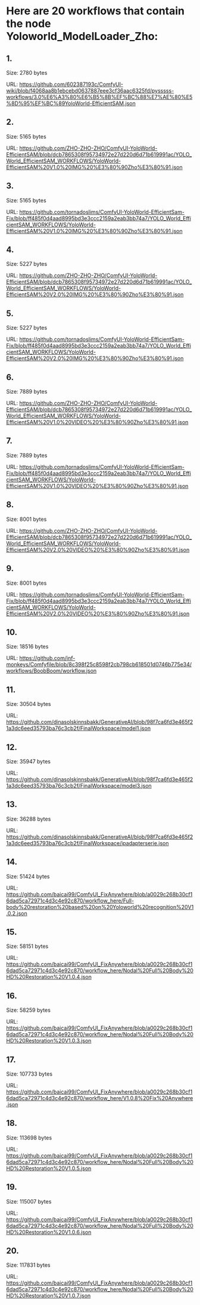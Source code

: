 # Here are 20 workflows that contain the node Yoloworld_ModelLoader_Zho:

## 1. 

Size: 2780 bytes

URL: https://github.com/602387193c/ComfyUI-wiki/blob/f4068aa8b1ebcebd0637887eee3cf36aac6325fd/pysssss-workflows/3.0%E6%A3%80%E6%B5%8B%EF%BC%88%E7%AE%80%E5%8D%95%EF%BC%89YoloWorld-EfficientSAM.json

## 2. 

Size: 5165 bytes

URL: https://github.com/ZHO-ZHO-ZHO/ComfyUI-YoloWorld-EfficientSAM/blob/dcb7865308f95734972e27d220d6d71b619991ac/YOLO_World_EfficientSAM_WORKFLOWS/YoloWorld-EfficientSAM%20V1.0%20IMG%20%E3%80%90Zho%E3%80%91.json

## 3. 

Size: 5165 bytes

URL: https://github.com/tornadoslims/ComfyUI-YoloWorld-EfficientSam-Fix/blob/ff485f0d4aad8995bd3e3ccc2159a2eab3bb74a7/YOLO_World_EfficientSAM_WORKFLOWS/YoloWorld-EfficientSAM%20V1.0%20IMG%20%E3%80%90Zho%E3%80%91.json

## 4. 

Size: 5227 bytes

URL: https://github.com/ZHO-ZHO-ZHO/ComfyUI-YoloWorld-EfficientSAM/blob/dcb7865308f95734972e27d220d6d71b619991ac/YOLO_World_EfficientSAM_WORKFLOWS/YoloWorld-EfficientSAM%20V2.0%20IMG%20%E3%80%90Zho%E3%80%91.json

## 5. 

Size: 5227 bytes

URL: https://github.com/tornadoslims/ComfyUI-YoloWorld-EfficientSam-Fix/blob/ff485f0d4aad8995bd3e3ccc2159a2eab3bb74a7/YOLO_World_EfficientSAM_WORKFLOWS/YoloWorld-EfficientSAM%20V2.0%20IMG%20%E3%80%90Zho%E3%80%91.json

## 6. 

Size: 7889 bytes

URL: https://github.com/ZHO-ZHO-ZHO/ComfyUI-YoloWorld-EfficientSAM/blob/dcb7865308f95734972e27d220d6d71b619991ac/YOLO_World_EfficientSAM_WORKFLOWS/YoloWorld-EfficientSAM%20V1.0%20VIDEO%20%E3%80%90Zho%E3%80%91.json

## 7. 

Size: 7889 bytes

URL: https://github.com/tornadoslims/ComfyUI-YoloWorld-EfficientSam-Fix/blob/ff485f0d4aad8995bd3e3ccc2159a2eab3bb74a7/YOLO_World_EfficientSAM_WORKFLOWS/YoloWorld-EfficientSAM%20V1.0%20VIDEO%20%E3%80%90Zho%E3%80%91.json

## 8. 

Size: 8001 bytes

URL: https://github.com/ZHO-ZHO-ZHO/ComfyUI-YoloWorld-EfficientSAM/blob/dcb7865308f95734972e27d220d6d71b619991ac/YOLO_World_EfficientSAM_WORKFLOWS/YoloWorld-EfficientSAM%20V2.0%20VIDEO%20%E3%80%90Zho%E3%80%91.json

## 9. 

Size: 8001 bytes

URL: https://github.com/tornadoslims/ComfyUI-YoloWorld-EfficientSam-Fix/blob/ff485f0d4aad8995bd3e3ccc2159a2eab3bb74a7/YOLO_World_EfficientSAM_WORKFLOWS/YoloWorld-EfficientSAM%20V2.0%20VIDEO%20%E3%80%90Zho%E3%80%91.json

## 10. 

Size: 18516 bytes

URL: https://github.com/inf-monkeys/Comfyfile/blob/8c398f25c8598f2cb798cb618501d0746b775e34/workflows/BoobBoom/workflow.json

## 11. 

Size: 30504 bytes

URL: https://github.com/dinasolskinnsbakk/GenerativeAI/blob/98f7ca6fd3e465f21a3dc6eed35793ba76c3cb2f/FinalWorkspace/model1.json

## 12. 

Size: 35947 bytes

URL: https://github.com/dinasolskinnsbakk/GenerativeAI/blob/98f7ca6fd3e465f21a3dc6eed35793ba76c3cb2f/FinalWorkspace/model3.json

## 13. 

Size: 36288 bytes

URL: https://github.com/dinasolskinnsbakk/GenerativeAI/blob/98f7ca6fd3e465f21a3dc6eed35793ba76c3cb2f/FinalWorkspace/ipadapterserie.json

## 14. 

Size: 51424 bytes

URL: https://github.com/baicai99/ComfyUI_FixAnywhere/blob/a0029c268b30cf16dad5ca72971c4d3c4e92c870/workflow_here/Full-body%20restoration%20based%20on%20Yoloworld%20recognition%20V1.0.2.json

## 15. 

Size: 58151 bytes

URL: https://github.com/baicai99/ComfyUI_FixAnywhere/blob/a0029c268b30cf16dad5ca72971c4d3c4e92c870/workflow_here/Nodal%20Full%20Body%20HD%20Restoration%20V1.0.4.json

## 16. 

Size: 58259 bytes

URL: https://github.com/baicai99/ComfyUI_FixAnywhere/blob/a0029c268b30cf16dad5ca72971c4d3c4e92c870/workflow_here/Nodal%20Full%20Body%20HD%20Restoration%20V1.0.3.json

## 17. 

Size: 107733 bytes

URL: https://github.com/baicai99/ComfyUI_FixAnywhere/blob/a0029c268b30cf16dad5ca72971c4d3c4e92c870/workflow_here/V1.0.8%20Fix%20Anywhere.json

## 18. 

Size: 113698 bytes

URL: https://github.com/baicai99/ComfyUI_FixAnywhere/blob/a0029c268b30cf16dad5ca72971c4d3c4e92c870/workflow_here/Nodal%20Full%20Body%20HD%20Restoration%20V1.0.5.json

## 19. 

Size: 115007 bytes

URL: https://github.com/baicai99/ComfyUI_FixAnywhere/blob/a0029c268b30cf16dad5ca72971c4d3c4e92c870/workflow_here/Nodal%20Full%20Body%20HD%20Restoration%20V1.0.6.json

## 20. 

Size: 117831 bytes

URL: https://github.com/baicai99/ComfyUI_FixAnywhere/blob/a0029c268b30cf16dad5ca72971c4d3c4e92c870/workflow_here/Nodal%20Full%20Body%20HD%20Restoration%20V1.0.7.json

